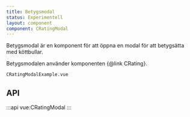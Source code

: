 ```yaml
---
title: Betygsmodal
status: Experimentell
layout: component
component: CRatingModal
---
```


Betygsmodal är en komponent för att öppna en modal för att betygsätta med köttbullar.

Betygsmodalen använder komponenten {@link CRating}.

```import
CRatingModalExample.vue
```

## API

:::api
vue:CRatingModal
:::
